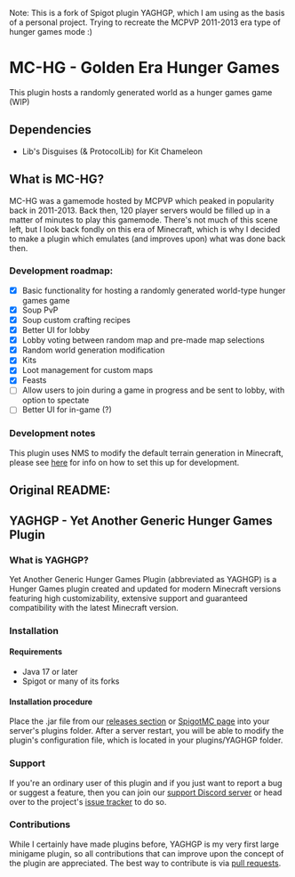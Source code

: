 Note: This is a fork of Spigot plugin YAGHGP, which I am using as the basis of a personal project. Trying to recreate the MCPVP 2011-2013 era type of hunger games mode :)

# MC-HG - Golden Era Hunger Games

This plugin hosts a randomly generated world as a hunger games game (WIP)

## Dependencies

- Lib's Disguises (& ProtocolLib) for Kit Chameleon

## What is MC-HG?
MC-HG was a gamemode hosted by MCPVP which peaked in popularity back in 2011-2013. Back then, 120 player servers would be filled up in a matter of minutes to play this gamemode.
There's not much of this scene left, but I look back fondly on this era of Minecraft, which is why I decided to make a plugin which emulates (and improves upon) what was done back then.

### Development roadmap:
 * [x] Basic functionality for hosting a randomly generated world-type hunger games game
 * [x] Soup PvP
 * [x] Soup custom crafting recipes
 * [x] Better UI for lobby
 * [x] Lobby voting between random map and pre-made map selections
 * [x] Random world generation modification
 * [x] Kits
 * [x] Loot management for custom maps
 * [x] Feasts
 * [ ] Allow users to join during a game in progress and be sent to lobby, with option to spectate
 * [ ] Better UI for in-game (?)

### Development notes

This plugin uses NMS to modify the default terrain generation in Minecraft, please see [here](https://www.spigotmc.org/threads/spigot-bungeecord-1-17-1-17-1.510208/#post-4184317) for info on how to set this up for development.
 

## Original README:

## YAGHGP - Yet Another Generic Hunger Games Plugin
### What is YAGHGP?
Yet Another Generic Hunger Games Plugin (abbreviated as YAGHGP) is a Hunger Games plugin created and updated for modern Minecraft versions featuring high customizability, extensive support and guaranteed compatibility with the latest Minecraft version.
### Installation
#### Requirements
* Java 17 or later
* Spigot or many of its forks
#### Installation procedure
Place the .jar file from our [releases section](https://github.com/therealdgrew/AntiAFK/releases) or [SpigotMC page](https://www.spigotmc.org/resources/yaghgp-yet-another-generic-hunger-games-plugin.106792/) into your server's plugins folder. After a server restart, you will be able to modify the plugin's configuration file, which is located in your plugins/YAGHGP folder.
### Support
If you're an ordinary user of this plugin and if you just want to report a bug or suggest a feature, then you can join our [support Discord server](https://discord.gg/Hpj7qEhDEC) or head over to the project's [issue tracker](https://github.com/therealdgrew/YAGHGP/issues) to do so.
### Contributions
While I certainly have made plugins before, YAGHGP is my very first large minigame plugin, so all contributions that can improve upon the concept of the plugin are appreciated. The best way to contribute is via [pull requests](https://github.com/therealdgrew/YAGHGP/pulls).
